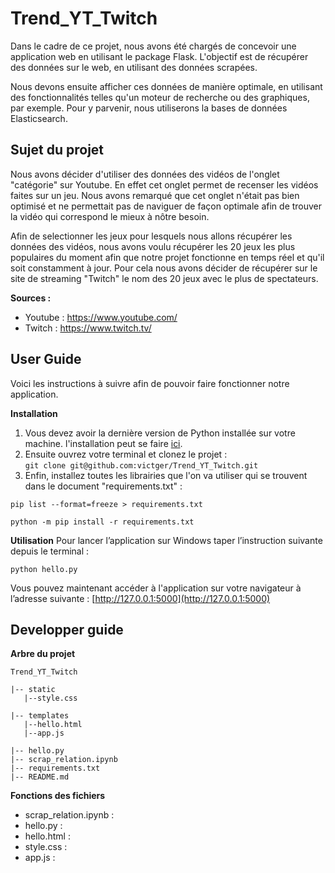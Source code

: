 # Trend_YT_Twitch
Dans le cadre de ce projet, nous avons été chargés de concevoir une application web en utilisant le package Flask. L'objectif est de récupérer des données sur le web, en utilisant des données scrapées.

Nous devons ensuite afficher ces données de manière optimale, en utilisant des fonctionnalités telles qu'un moteur de recherche ou des graphiques, par exemple. Pour y parvenir, nous utiliserons la bases de données Elasticsearch.

## Sujet du projet
Nous avons décider d'utiliser des données des vidéos de l'onglet "catégorie" sur Youtube. En effet cet onglet permet de recenser les vidéos faites sur un jeu. Nous avons remarqué que cet onglet n'était pas bien optimisé et ne permettait pas de naviguer de façon optimale afin de trouver la vidéo qui correspond le mieux à nôtre besoin. 

Afin de selectionner les jeux pour lesquels nous allons récupérer les données des vidéos, nous avons voulu récupérer les 20 jeux les plus populaires du moment afin que notre projet fonctionne en temps réel et qu'il soit constamment à jour. Pour cela nous avons décider de récupérer sur le site de streaming "Twitch" le nom des 20 jeux avec le plus de spectateurs. 

**Sources :** 

 - Youtube : https://www.youtube.com/
 - Twitch : https://www.twitch.tv/

## User Guide

Voici les instructions à suivre afin de pouvoir faire fonctionner notre application.

**Installation**

 1. Vous devez avoir la dernière version de Python installée sur votre machine. l'installation peut se faire [ici](https://www.python.org/downloads/).
 2. Ensuite ouvrez votre terminal et clonez le projet :                             
 `git clone git@github.com:victger/Trend_YT_Twitch.git`
 3. Enfin, installez toutes les librairies que l'on va utiliser qui se trouvent dans le document "requirements.txt" : 
 ```
pip list --format=freeze > requirements.txt 
```
```
python -m pip install -r requirements.txt 
```

**Utilisation**
Pour lancer l’application sur Windows taper l’instruction suivante depuis le terminal :

```
python hello.py 
```
Vous pouvez maintenant accéder à l'application sur  votre navigateur à l’adresse suivante : [http://127.0.0.1:5000](http://127.0.0.1:5000)

## Developper guide

 **Arbre du projet**
 ```  
Trend_YT_Twitch 

|-- static
    |--style.css
    
|-- templates  
    |--hello.html
    |--app.js
    
|-- hello.py 
|-- scrap_relation.ipynb 
|-- requirements.txt 
|-- README.md 
```
**Fonctions des fichiers**

 - scrap_relation.ipynb : 
 - hello.py :
 - hello.html :
 - style.css :
 - app.js : 
